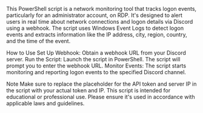 This PowerShell script is a network monitoring tool that tracks logon events, particularly for an administrator account, on RDP. It's designed to alert users in real time about network connections and logon details via Discord using a webhook. The script uses Windows Event Logs to detect logon events and extracts information like the IP address, city, region, country, and the time of the event.

How to Use
Set Up Webhook: Obtain a webhook URL from your Discord server.
Run the Script: Launch the script in PowerShell. The script will prompt you to enter the webhook URL.
Monitor Events: The script starts monitoring and reporting logon events to the specified Discord channel.

Note
Make sure to replace the placeholder for the API token and server IP in the script with your actual token and IP.
This script is intended for educational or professional use. Please ensure it's used in accordance with applicable laws and guidelines.
